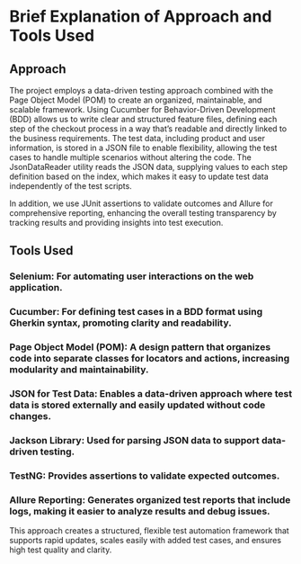 # Brief Explanation of Approach and Tools Used
## Approach
The project employs a data-driven testing approach combined with the Page Object Model (POM) to create an organized, maintainable, and scalable framework. Using Cucumber for Behavior-Driven Development (BDD) allows us to write clear and structured feature files, defining each step of the checkout process in a way that’s readable and directly linked to the business requirements. The test data, including product and user information, is stored in a JSON file to enable flexibility, allowing the test cases to handle multiple scenarios without altering the code. The JsonDataReader utility reads the JSON data, supplying values to each step definition based on the index, which makes it easy to update test data independently of the test scripts.

In addition, we use JUnit assertions to validate outcomes and Allure for comprehensive reporting, enhancing the overall testing transparency by tracking results and providing insights into test execution.

## Tools Used
### Selenium: For automating user interactions on the web application.
### Cucumber: For defining test cases in a BDD format using Gherkin syntax, promoting clarity and readability.
### Page Object Model (POM): A design pattern that organizes code into separate classes for locators and actions, increasing modularity and maintainability.
### JSON for Test Data: Enables a data-driven approach where test data is stored externally and easily updated without code changes.
### Jackson Library: Used for parsing JSON data to support data-driven testing.
### TestNG: Provides assertions to validate expected outcomes.
### Allure Reporting: Generates organized test reports that include logs, making it easier to analyze results and debug issues.
This approach creates a structured, flexible test automation framework that supports rapid updates, scales easily with added test cases, and ensures high test quality and clarity.
